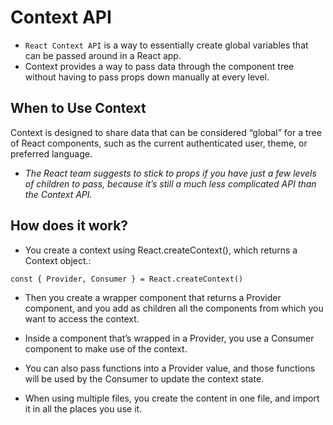 # Context API

- `React Context API` is a way to essentially create global variables that can be passed around in a React app. 
- Context provides a way to pass data through the component tree without having to pass props down manually at every level.

## When to Use Context
Context is designed to share data that can be considered “global” for a tree of React components, such as the current authenticated user, theme, or preferred language.
 
 - *The React team suggests to stick to props if you have just a few levels of children to pass, because it’s still a much less complicated API than the Context API.*

## How does it work?

- You create a context using React.createContext(), which returns a Context object.:
```
const { Provider, Consumer } = React.createContext()
```

- Then you create a wrapper component that returns a Provider component, and you add as children all the components from which you want to access the context.

- Inside a component that’s wrapped in a Provider, you use a Consumer component to make use of the context.
- You can also pass functions into a Provider value, and those functions will be used by the Consumer to update the context state.
- When using multiple files, you create the content in one file, and import it in all the places you use it.
